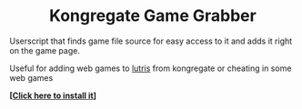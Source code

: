 <h1 align="center">Kongregate Game Grabber</h1>

<p>Userscript that finds game file source for easy access to it and adds it right on the game page.</p>
<p>Useful for adding web games to <a href="https://github.com/lutris/lutris">lutris</a> from kongregate or cheating in some web games</p>

<b><p>[<a href="https://github.com/ayes-web/kongregate-game-grabber/raw/master/kongregate-game-grabber.user.js">Click here to install it</a>]</p></b>
